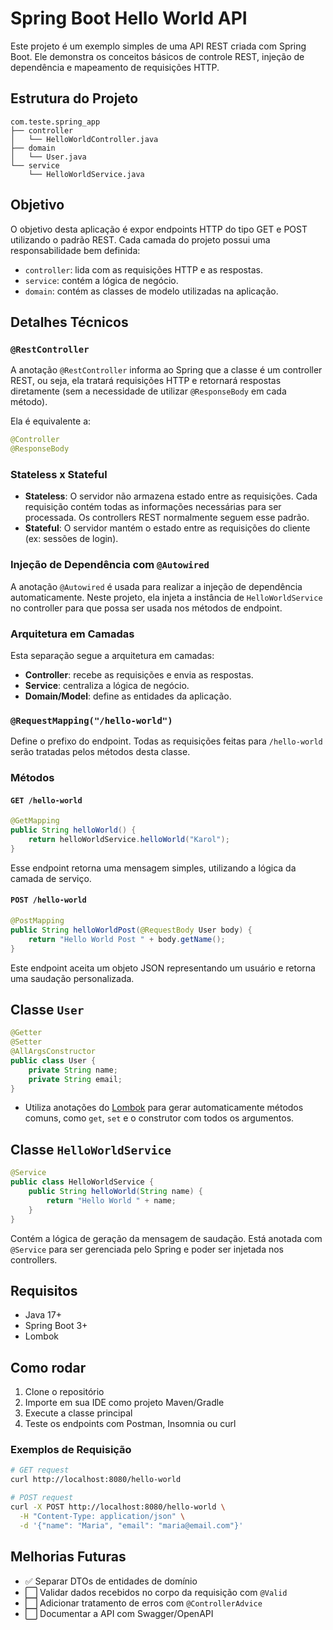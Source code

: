# Spring Boot Hello World API

Este projeto é um exemplo simples de uma API REST criada com Spring Boot. Ele demonstra os conceitos básicos de controle REST, injeção de dependência e mapeamento de requisições HTTP.

## Estrutura do Projeto

```
com.teste.spring_app
├── controller
│   └── HelloWorldController.java
├── domain
│   └── User.java
└── service
    └── HelloWorldService.java
```

## Objetivo

O objetivo desta aplicação é expor endpoints HTTP do tipo GET e POST utilizando o padrão REST. Cada camada do projeto possui uma responsabilidade bem definida:

- `controller`: lida com as requisições HTTP e as respostas.
- `service`: contém a lógica de negócio.
- `domain`: contém as classes de modelo utilizadas na aplicação.

## Detalhes Técnicos

### `@RestController`

A anotação `@RestController` informa ao Spring que a classe é um controller REST, ou seja, ela tratará requisições HTTP e retornará respostas diretamente (sem a necessidade de utilizar `@ResponseBody` em cada método).

Ela é equivalente a:

```java
@Controller
@ResponseBody
```

### Stateless x Stateful

- **Stateless**: O servidor não armazena estado entre as requisições. Cada requisição contém todas as informações necessárias para ser processada. Os controllers REST normalmente seguem esse padrão.
- **Stateful**: O servidor mantém o estado entre as requisições do cliente (ex: sessões de login).

### Injeção de Dependência com `@Autowired`

A anotação `@Autowired` é usada para realizar a injeção de dependência automaticamente. Neste projeto, ela injeta a instância de `HelloWorldService` no controller para que possa ser usada nos métodos de endpoint.

### Arquitetura em Camadas

Esta separação segue a arquitetura em camadas:

- **Controller**: recebe as requisições e envia as respostas.
- **Service**: centraliza a lógica de negócio.
- **Domain/Model**: define as entidades da aplicação.

### `@RequestMapping("/hello-world")`

Define o prefixo do endpoint. Todas as requisições feitas para `/hello-world` serão tratadas pelos métodos desta classe.

### Métodos

#### `GET /hello-world`

```java
@GetMapping
public String helloWorld() {
    return helloWorldService.helloWorld("Karol");
}
```

Esse endpoint retorna uma mensagem simples, utilizando a lógica da camada de serviço.

#### `POST /hello-world`

```java
@PostMapping
public String helloWorldPost(@RequestBody User body) {
    return "Hello World Post " + body.getName();
}
```

Este endpoint aceita um objeto JSON representando um usuário e retorna uma saudação personalizada.

## Classe `User`

```java
@Getter
@Setter
@AllArgsConstructor
public class User {
    private String name;
    private String email;
}
```

- Utiliza anotações do [Lombok](https://projectlombok.org/) para gerar automaticamente métodos comuns, como `get`, `set` e o construtor com todos os argumentos.

## Classe `HelloWorldService`

```java
@Service
public class HelloWorldService {
    public String helloWorld(String name) {
        return "Hello World " + name;
    }
}
```

Contém a lógica de geração da mensagem de saudação. Está anotada com `@Service` para ser gerenciada pelo Spring e poder ser injetada nos controllers.

## Requisitos

- Java 17+
- Spring Boot 3+
- Lombok

## Como rodar

1. Clone o repositório
2. Importe em sua IDE como projeto Maven/Gradle
3. Execute a classe principal
4. Teste os endpoints com Postman, Insomnia ou curl

### Exemplos de Requisição

```bash
# GET request
curl http://localhost:8080/hello-world

# POST request
curl -X POST http://localhost:8080/hello-world \
  -H "Content-Type: application/json" \
  -d '{"name": "Maria", "email": "maria@email.com"}'
```

## Melhorias Futuras

- ✅ Separar DTOs de entidades de domínio
- ⬜ Validar dados recebidos no corpo da requisição com `@Valid`
- ⬜ Adicionar tratamento de erros com `@ControllerAdvice`
- ⬜ Documentar a API com Swagger/OpenAPI
